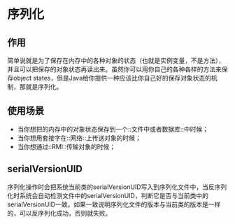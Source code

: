 # 序列化

## 作用
简单说就是为了保存在内存中的各种对象的状态（也就是实例变量，不是方法），并且可以把保存的对象状态再读出来。虽然你可以用你自己的各种各样的方法来保存object states，但是Java给你提供一种应该比你自己好的保存对象状态的机制，那就是序列化。

## 使用场景
* 当你想把的内存中的对象状态保存到一个::文件中或者数据库::中时候；
* 当你想用套接字在::网络::上传送对象的时候；
* 当你想通过::RMI::传输对象的时候；

## serialVersionUID
序列化操作时会把系统当前类的serialVersionUID写入到序列化文件中，当反序列化时系统会自动检测文件中的serialVersionUID，判断它是否与当前类中的serialVersionUID一致。如果一致说明序列化文件的版本与当前类的版本是一样的，可以反序列化成功，否则就失败。
